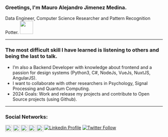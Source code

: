 ### Greetings, I'm Mauro Alejandro Jimenez Medina.
Data Engineer, Computer Science Researcher and Pattern Recognition Potter. <img src="https://mauroalejandrojm.vercel.app/svg/potterGlasses.svg" width="42">

---

### The most difficult skill I have learned is listening to others and being the last to talk.

- I’m also a Backend Developer with knowledge about frontend and a passion for design systems (Python3, C#, NodeJs, VueJs, NuxtJS, AngularJS).
- I want to collaborate with other researchers in Psychology, Signal Processing and Quantum Computing.
- 2024 Goals: Work and release my projects and contribute to Open Source projects (using Github).
---

### Social Networks:

[<img align="left" alt="Mauro Jimenez M | LinkedIn" width="22px" src="https://cdn.jsdelivr.net/npm/simple-icons@v3/icons/linkedin.svg" />][linkedin]
[<img align="left" alt="Mauro Jimenez M | Twitter" width="22px" src="https://cdn.jsdelivr.net/npm/simple-icons@v3/icons/twitter.svg" />][twitter]
[<img align="left" alt="Mauro Jimenez M | Medium" width="22px" src="https://cdn.jsdelivr.net/npm/simple-icons@v3/icons/medium.svg" />][Medium]
[<img align="left" alt="Mauro Jimenez M | Researchgate" width="22px" src="https://cdn.jsdelivr.net/npm/simple-icons@v3/icons/researchgate.svg" />][Researchgate]
[<img align="left" alt="Mauro Jimenez M | Google Scholar" width="22px" src="https://cdn.jsdelivr.net/npm/simple-icons@v3/icons/googlescholar.svg" />][GoogleScholar]

[![Linkedin Profile](https://img.shields.io/static/v1?label=My%20Profile&logo=Linkedin&logoColor=FFFFFF&style=for-the-badge&message=Mauro%20Jimenez%20M&color=0077B5)](https://www.linkedin.com/in/mauro-alejandro-jimenez-medina-b899b7167/)
[![Twitter Follow](https://img.shields.io/twitter/follow/MauroJimenezM?color=1DA1F2&logo=twitter&style=for-the-badge)](https://twitter.com/intent/follow?original_referer=https://github.com/MauroJimenezM&screen_name=MauroJimenezM)

<br />

[Medium]: https://medium.com/@JMmauro
[twitter]: https://twitter.com/MauroJimenezM
[linkedin]: https://www.linkedin.com/in/mauro-alejandro-jimenez-medina-b899b7167/
[Researchgate]: https://www.researchgate.net/profile/Mauro_Alejandro_Jimenez_Medina
[GoogleScholar]: https://scholar.google.es/citations?hl=es&user=4stR-zIAAAAJ
